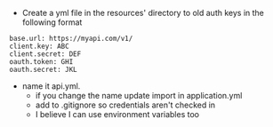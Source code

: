 - Create a yml file in the resources' directory to old auth keys
in the following format

````
base.url: https://myapi.com/v1/
client.key: ABC
client.secret: DEF
oauth.token: GHI
oauth.secret: JKL
````

- name it api.yml.
  - if you change the name update import in application.yml
  - add to .gitignore so credentials aren't checked in
  - I believe I can use environment variables too



